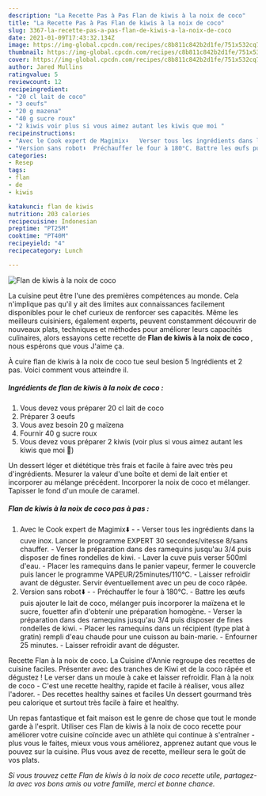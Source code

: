 ```yaml
---
description: "La Recette Pas à Pas Flan de kiwis à la noix de coco"
title: "La Recette Pas à Pas Flan de kiwis à la noix de coco"
slug: 3367-la-recette-pas-a-pas-flan-de-kiwis-a-la-noix-de-coco
date: 2021-01-09T17:43:32.134Z
image: https://img-global.cpcdn.com/recipes/c8b811c842b2d1fe/751x532cq70/flan-de-kiwis-a-la-noix-de-coco-photo-principale-de-la-recette.jpg
thumbnail: https://img-global.cpcdn.com/recipes/c8b811c842b2d1fe/751x532cq70/flan-de-kiwis-a-la-noix-de-coco-photo-principale-de-la-recette.jpg
cover: https://img-global.cpcdn.com/recipes/c8b811c842b2d1fe/751x532cq70/flan-de-kiwis-a-la-noix-de-coco-photo-principale-de-la-recette.jpg
author: Jared Mullins
ratingvalue: 5
reviewcount: 12
recipeingredient:
- "20 cl lait de coco"
- "3 oeufs"
- "20 g mazena"
- "40 g sucre roux"
- "2 kiwis voir plus si vous aimez autant les kiwis que moi "
recipeinstructions:
- "Avec le Cook expert de Magimix⬇️   Verser tous les ingrédients dans la cuve inox. Lancer le programme EXPERT 30 secondes/vitesse 8/sans chauffer. Verser la préparation dans des ramequins jusqu&#39;au 3/4 puis disposer de fines rondelles de kiwi. Laver la cuve puis verser 500ml d&#39;eau. Placer les ramequins dans le panier vapeur, fermer le couvercle puis lancer le programme VAPEUR/25minutes/110°C. Laisser refroidir avant de déguster. Servir éventuellement avec un peu de coco râpée."
- "Version sans robot⬇️  Préchauffer le four à 180°C. Battre les œufs puis ajouter le lait de coco, mélanger puis incorporer la maïzena et le sucre, fouetter afin d&#39;obtenir une préparation homogène. Verser la préparation dans des ramequins jusqu&#39;au 3/4 puis disposer de fines rondelles de kiwi. Placer les ramequins dans un récipient (type plat à gratin) rempli d&#39;eau chaude pour une cuisson au bain-marie. Enfourner 25 minutes. Laisser refroidir avant de déguster."
categories:
- Resep
tags:
- flan
- de
- kiwis

katakunci: flan de kiwis 
nutrition: 203 calories
recipecuisine: Indonesian
preptime: "PT25M"
cooktime: "PT40M"
recipeyield: "4"
recipecategory: Lunch

---
```



![Flan de kiwis à la noix de coco](https://img-global.cpcdn.com/recipes/c8b811c842b2d1fe/751x532cq70/flan-de-kiwis-a-la-noix-de-coco-photo-principale-de-la-recette.jpg)

La cuisine peut être l'une des premières compétences au monde. Cela n'implique pas qu'il y ait des limites aux connaissances facilement disponibles pour le chef curieux de renforcer ses capacités. Même les meilleurs cuisiniers, également experts, peuvent constamment découvrir de nouveaux plats, techniques et méthodes pour améliorer leurs capacités culinaires, alors essayons cette recette de <strong> Flan de kiwis à la noix de coco </strong>, nous espérons que vous J'aime ça.

<!--inarticleads1-->

À cuire flan de kiwis à la noix de coco tue seul besion 5 Ingrédients et 2 pas. Voici comment vous atteindre il.

##### Ingrédients de flan de kiwis à la noix de coco :

1. Vous devez vous préparer 20 cl lait de coco
1. Préparer 3 oeufs
1. Vous avez besoin 20 g maïzena
1. Fournir 40 g sucre roux
1. Vous devez vous préparer 2 kiwis (voir plus si vous aimez autant les kiwis que moi 💚)


Un dessert léger et diététique très frais et facile à faire avec très peu d&#39;ingrédients. Mesurer la valeur d&#39;une boîte et demi de lait entier et incorporer au mélange précédent. Incorporer la noix de coco et mélanger. Tapisser le fond d&#39;un moule de caramel. 

<!--inarticleads2-->

##### Flan de kiwis à la noix de coco pas à pas :

1. Avec le Cook expert de Magimix⬇️ -   - Verser tous les ingrédients dans la cuve inox. Lancer le programme EXPERT 30 secondes/vitesse 8/sans chauffer. - Verser la préparation dans des ramequins jusqu&#39;au 3/4 puis disposer de fines rondelles de kiwi. - Laver la cuve puis verser 500ml d&#39;eau. - Placer les ramequins dans le panier vapeur, fermer le couvercle puis lancer le programme VAPEUR/25minutes/110°C. - Laisser refroidir avant de déguster. Servir éventuellement avec un peu de coco râpée.
1. Version sans robot⬇️ -  - Préchauffer le four à 180°C. - Battre les œufs puis ajouter le lait de coco, mélanger puis incorporer la maïzena et le sucre, fouetter afin d&#39;obtenir une préparation homogène. - Verser la préparation dans des ramequins jusqu&#39;au 3/4 puis disposer de fines rondelles de kiwi. - Placer les ramequins dans un récipient (type plat à gratin) rempli d&#39;eau chaude pour une cuisson au bain-marie. - Enfourner 25 minutes. - Laisser refroidir avant de déguster.


Recette Flan à la noix de coco. La Cuisine d&#39;Annie regroupe des recettes de cuisine faciles. Présenter avec des tranches de Kiwi et de la coco râpée et dégustez ! Le verser dans un moule à cake et laisser refroidir. Flan à la noix de coco - C&#39;est une recette healthy, rapide et facile à réaliser, vous allez l&#39;adorer. - Des recettes healthy saines et faciles Un dessert gourmand très peu calorique et surtout très facile à faire et healthy. 

<!--inarticleads1-->

<p>
Un repas fantastique et fait maison est le genre de chose que tout le monde garde à l'esprit. Utiliser ces Flan de kiwis à la noix de coco recette pour améliorer votre cuisine coïncide avec un athlète qui continue à s'entraîner - plus vous le faites, mieux vous vous améliorez, apprenez autant que vous le pouvez sur la cuisine. Plus vous avez de recette, meilleur sera le goût de vos plats.
</p>

<p>
<i>Si vous trouvez cette Flan de kiwis à la noix de coco recette utile, partagez-la avec vos bons amis ou votre famille, merci et bonne chance.</i>
</p>
